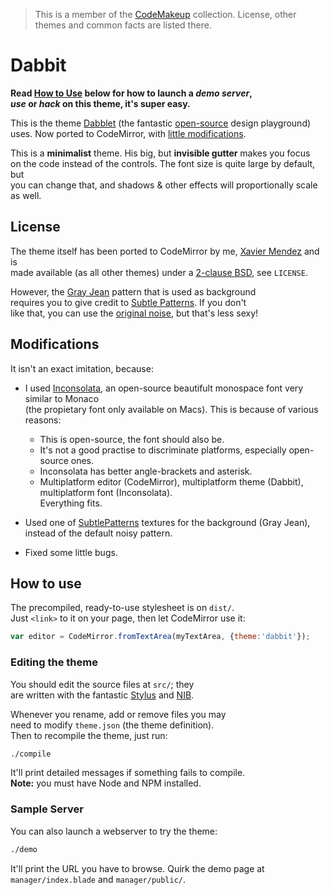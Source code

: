 > This is a member of the [CodeMakeup](https://github.com/jmendeth/CodeMakeup) collection.
> License, other themes and common facts are listed there.

# Dabbit

**Read [How to Use](#how-to-use) below for how to launch a _demo server_,  
_use_ or _hack_ on this theme, it's super easy.**

This is the theme [Dabblet](http://dabblet.com) (the fantastic [open-source](https://github.com/LeaVerou/dabblet) design playground)  
uses. Now ported to CodeMirror, with [little modifications](#modifications).

<!-- TODO: screenshot -->

This is a **minimalist** theme. His big, but **invisible gutter** makes you focus  
on the code instead of the controls. The font size is quite large by default, but  
you can change that, and shadows & other effects will proportionally scale as well.

## License

The theme itself has been ported to CodeMirror by me, [Xavier Mendez](https://github.com/jmendeth) and is  
made available (as all other themes) under a [2-clause BSD](http://opensource.org/licenses/bsd-license), see `LICENSE`.

However, the [Gray Jean](http://subtlepatterns.com/grey-jean/) pattern that is used as background  
requires you to give credit to [Subtle Patterns](http://subtlepatterns.com). If you don't  
like that, you can use the [original noise](https://github.com/LeaVerou/dabblet/blob/8da489da6aaf4d547af58113ceaea544e104b2ce/img/noise.png), but that's less sexy!

## Modifications

It isn't an exact imitation, because:

 - I used [Inconsolata](http://www.google.com/webfonts/specimen/Inconsolata), an open-source beautifult monospace font very similar to Monaco  
   (the propietary font only available on Macs). This is because of various reasons:
   
    * This is open-source, the font should also be.
    * It's not a good practise to discriminate platforms, especially open-source ones.
    * Inconsolata has better angle-brackets and asterisk.
    * Multiplatform editor (CodeMirror), multiplatform theme (Dabbit), multiplatform font (Inconsolata).  
      Everything fits.

 - Used one of [SubtlePatterns](http://subtlepatterns.com) textures for the background (Gray Jean), instead of the default noisy pattern.
 - Fixed some little bugs.

## How to use

The precompiled, ready-to-use stylesheet is on `dist/`.  
Just `<link>` to it on your page, then let CodeMirror use it:

```javascript
var editor = CodeMirror.fromTextArea(myTextArea, {theme:'dabbit'});
```

### Editing the theme

You should edit the source files at `src/`; they  
are written with the fantastic [Stylus](http://learnboost.github.com/stylus) and [NIB](http://visionmedia.github.com/nib/).

Whenever you rename, add or remove files you may  
need to modify `theme.json` (the theme definition).  
Then to recompile the theme, just run:

```bash
./compile
```

It'll print detailed messages if something fails to compile.  
**Note:** you must have Node and NPM installed.

### Sample Server

You can also launch a webserver to try the theme:

```bash
./demo
```

It'll print the URL you have to browse.
Quirk the demo page at `manager/index.blade` and `manager/public/`.
